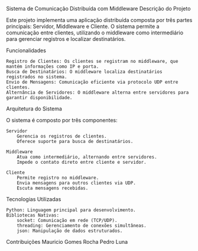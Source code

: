 Sistema de Comunicação Distribuída com Middleware
Descrição do Projeto

Este projeto implementa uma aplicação distribuída composta por três partes principais: Servidor, Middleware e Cliente. O sistema permite a comunicação entre clientes, utilizando o middleware como intermediário para gerenciar registros e localizar destinatários.

Funcionalidades

    Registro de Clientes: Os clientes se registram no middleware, que mantém informações como IP e porta.
    Busca de Destinatários: O middleware localiza destinatários registrados no sistema.
    Envio de Mensagens: Comunicação eficiente via protocolo UDP entre clientes.
    Alternância de Servidores: O middleware alterna entre servidores para garantir disponibilidade.

Arquitetura do Sistema

O sistema é composto por três componentes:

    Servidor
        Gerencia os registros de clientes.
        Oferece suporte para busca de destinatários.

    Middleware
        Atua como intermediário, alternando entre servidores.
        Impede o contato direto entre cliente e servidor.

    Cliente
        Permite registro no middleware.
        Envia mensagens para outros clientes via UDP.
        Escuta mensagens recebidas.

Tecnologias Utilizadas

    Python: Linguagem principal para desenvolvimento.
    Bibliotecas Nativas:
        socket: Comunicação em rede (TCP/UDP).
        threading: Gerenciamento de conexões simultâneas.
        json: Manipulação de dados estruturados.

Contribuições
Mauricio Gomes Rocha
Pedro Luna

